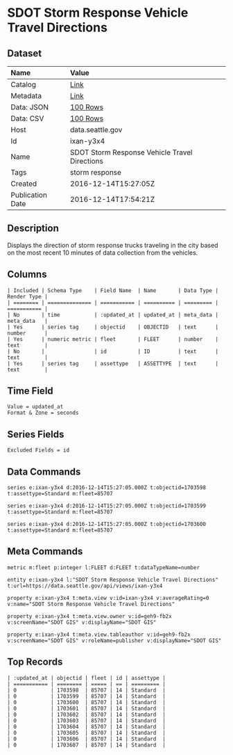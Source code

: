 # SDOT Storm Response Vehicle Travel Directions

## Dataset

| Name | Value |
| :--- | :---- |
| Catalog | [Link](https://catalog.data.gov/dataset/sdot-storm-response-vehicle-travel-directions) |
| Metadata | [Link](https://data.seattle.gov/api/views/ixan-y3x4) |
| Data: JSON | [100 Rows](https://data.seattle.gov/api/views/ixan-y3x4/rows.json?max_rows=100) |
| Data: CSV | [100 Rows](https://data.seattle.gov/api/views/ixan-y3x4/rows.csv?max_rows=100) |
| Host | data.seattle.gov |
| Id | ixan-y3x4 |
| Name | SDOT Storm Response Vehicle Travel Directions |
| Tags | storm response |
| Created | 2016-12-14T15:27:05Z |
| Publication Date | 2016-12-14T17:54:21Z |

## Description

Displays the direction of storm response trucks traveling in the city based on the most recent 10 minutes of data collection from the vehicles.

## Columns

```ls
| Included | Schema Type    | Field Name  | Name       | Data Type | Render Type |
| ======== | ============== | =========== | ========== | ========= | =========== |
| No       | time           | :updated_at | updated_at | meta_data | meta_data   |
| Yes      | series tag     | objectid    | OBJECTID   | text      | number      |
| Yes      | numeric metric | fleet       | FLEET      | number    | text        |
| No       |                | id          | ID         | text      | text        |
| Yes      | series tag     | assettype   | ASSETTYPE  | text      | text        |
```

## Time Field

```ls
Value = updated_at
Format & Zone = seconds
```

## Series Fields

```ls
Excluded Fields = id
```

## Data Commands

```ls
series e:ixan-y3x4 d:2016-12-14T15:27:05.000Z t:objectid=1703598 t:assettype=Standard m:fleet=85707

series e:ixan-y3x4 d:2016-12-14T15:27:05.000Z t:objectid=1703599 t:assettype=Standard m:fleet=85707

series e:ixan-y3x4 d:2016-12-14T15:27:05.000Z t:objectid=1703600 t:assettype=Standard m:fleet=85707
```

## Meta Commands

```ls
metric m:fleet p:integer l:FLEET d:FLEET t:dataTypeName=number

entity e:ixan-y3x4 l:"SDOT Storm Response Vehicle Travel Directions" t:url=https://data.seattle.gov/api/views/ixan-y3x4

property e:ixan-y3x4 t:meta.view v:id=ixan-y3x4 v:averageRating=0 v:name="SDOT Storm Response Vehicle Travel Directions"

property e:ixan-y3x4 t:meta.view.owner v:id=geh9-fb2x v:screenName="SDOT GIS" v:displayName="SDOT GIS"

property e:ixan-y3x4 t:meta.view.tableauthor v:id=geh9-fb2x v:screenName="SDOT GIS" v:roleName=publisher v:displayName="SDOT GIS"
```

## Top Records

```ls
| :updated_at | objectid | fleet | id | assettype | 
| =========== | ======== | ===== | == | ========= | 
| 0           | 1703598  | 85707 | 14 | Standard  | 
| 0           | 1703599  | 85707 | 14 | Standard  | 
| 0           | 1703600  | 85707 | 14 | Standard  | 
| 0           | 1703601  | 85707 | 14 | Standard  | 
| 0           | 1703602  | 85707 | 14 | Standard  | 
| 0           | 1703603  | 85707 | 14 | Standard  | 
| 0           | 1703604  | 85707 | 14 | Standard  | 
| 0           | 1703605  | 85707 | 14 | Standard  | 
| 0           | 1703606  | 85707 | 14 | Standard  | 
| 0           | 1703607  | 85707 | 14 | Standard  | 
```